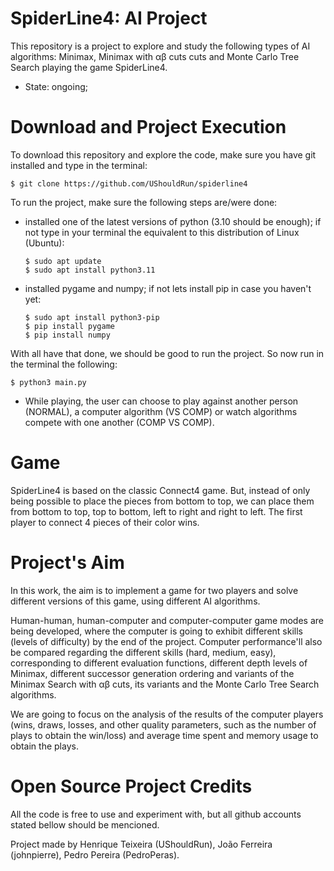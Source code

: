 # SpiderLine4: AI Project

This repository is a project to explore and study the following types of AI algorithms: Minimax,
Minimax with αβ cuts cuts and Monte Carlo Tree Search playing the game SpiderLine4.

 - State: ongoing;

# Download and Project Execution
To download this repository and explore the code, make sure you have git installed and type in the terminal:
```
$ git clone https://github.com/UShouldRun/spiderline4
```
To run the project, make sure the following steps are/were done:
 - installed one of the latest versions of python (3.10 should be enough);
      if not type in your terminal the equivalent to this distribution of Linux (Ubuntu):
      ```
      $ sudo apt update
      $ sudo apt install python3.11
      ```
 - installed pygame and numpy;
      if not lets install pip in case you haven't yet:
      ```
      $ sudo apt install python3-pip
      $ pip install pygame
      $ pip install numpy
      ```

With all have that done, we should be good to run the project. So now run in the terminal the following:
```
$ python3 main.py
```

- While playing, the user can choose to play against another person (NORMAL), a computer algorithm (VS COMP) or watch algorithms compete
  with one another (COMP VS COMP). 

# Game

SpiderLine4 is based on the classic Connect4 game. But, instead of only being possible to
place the pieces from bottom to top, we can place them from bottom to top, top to bottom,
left to right and right to left. The first player to connect 4 pieces of their color wins.

# Project's Aim

In this work, the aim is to implement a game for two players and solve different versions of this game,
using different AI algorithms. 

Human-human, human-computer and computer-computer game modes are being developed, where the
computer is going to exhibit different skills (levels of difficulty) by the end of the project.
Computer performance'll also be compared regarding the different skills (hard, medium, easy),
corresponding to different evaluation functions, different depth levels of Minimax,
different successor generation ordering and variants of the Minimax Search
with αβ cuts, its variants and the Monte Carlo Tree Search algorithms.

We are going to focus on the analysis of the results of the computer players (wins, draws, losses, and other quality
parameters, such as the number of plays to obtain the win/loss) and average time spent and memory usage to obtain the plays.

# Open Source Project Credits

All the code is free to use and experiment with, but all github accounts stated bellow should be mencioned.

Project made by Henrique Teixeira (UShouldRun), João Ferreira (johnpierre), Pedro Pereira (PedroPeras).

